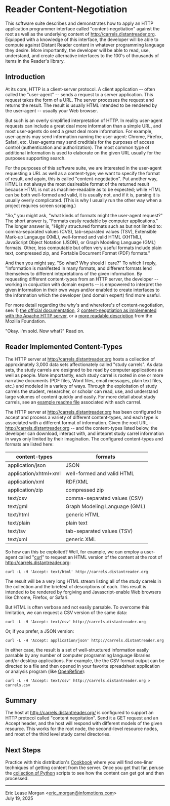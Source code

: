 

Reader Content-Negotiation
==========================

This software suite describes and demonstrates how to apply an HTTP application programmer interface called "content-negotiation" against the root as well as the underlying content of http://carrels.distantreader.org. Equipped with a knowledge of this interface, the developer will be able to compute against Distant Reader content in whatever programming language they desire. More importantly, the developer will be able to read, use, understand, and create alternative interfaces to the 100's of thousands of items in the Reader's library. 


Introduction
------------

At its core, HTTP is a client-server protocol. A client application -- often called the "user-agent" -- sends a request to a server application. This request takes the form of a URL. The server processes the request and returns the result. The result is usually HTML intended to be rendered by the user-agent -- usually your Web browser.

But such is an overly simplified interpretation of HTTP. In reality user-agent requests can include a great deal more information than a simple URL, and most user-agents do send a great deal more information. For example, user-agents may send information naming the user-agent: Chrome, Firefox, Safari, etc. User-agents may send creditials for the purposes of access control (authentication and authorization). The most common type of additional information is used to elaborate on the given URL usually for the purposes supporting search.

For the purposes of this software suite, we are interested in the user-agent requesting a URL as well as a content-type; we want to specify the format of result, and again, this is called "content-negotiation". Put another way, HTML is not always the most desireable format of the returned result because HTML is not as machine-readable as to be expected; while HTML can be both well-formed and valid, it is usually not, and if it is, parsing it is usually overly complicated. (This is why I usually run the other way when a project requires screen scraping.)

"So," you might ask, "what kinds of formats might the user-agent request?" The short answer is, "Formats easily readable by computer applications." The longer answer is, "Highly structured formats such as but not limited to: comma-separated values (CVS), tab-separated values (TSV), Extensible Mark-up Langauge (XML), well-formed and valid HTML (XHTML), JavaScript Object Notation (JSON), or Graph Modeling Language (GML) formats. Other, less computable but often very useful formats include plain text, compressed zip, and Portable Document Format (PDF) formats."

And then you might say, "So what? Why should I care?" To which I reply, "Information is manifested in many formats, and different formats lend themselves to different intepretations of the given information. By requesting different content-types from an HTTP server, the developer -- working in conjuction with domain experts -- is empowered to interpret the given information in their own ways and/or enabled to create interfaces to the information which the developer (and domain expert) find more useful.

For more detail regarding the why's and wherefore's of content-negotiation, see: 1) [the official documentation](https://www.rfc-editor.org/rfc/rfc9110.html#name-content-negotiation), 2 [content-negotiation as implemented with the Apache HTTP server](https://httpd.apache.org/docs/current/content-negotiation.html), or a [more readable description](https://developer.mozilla.org/en-US/docs/Web/HTTP/Guides/Content_negotiation) from the Mozilla Foundation.

"Okay. I'm sold. Now what?" Read on.


Reader Implemented Content-Types
--------------------------------

The HTTP server at http://carrels.distantreader.org hosts a collection of approximately 3,000 data sets affectionately called "study carrels". As data sets, the study carrels are designed to be read by computer applications as well as people. More importantly, each study carrel is rooted in one or more narrative documents (PDF files, Word files, email messages, plain text files, etc.) and modeled in a variety of ways. Through the exploitation of study carrels the student, researcher, or scholar can read, use, and understand large volumes of content quickly and easily. For more detail about study carrels, see an [example readme file](./etc/readme.txt) associated with each carrrel.

The HTTP server at http://carrels.distantreader.org has been configured to accept and process a variety of different content-types, and each type is associated with a different format of information. Given the root URL -- http://carrels.distantreader.org -- and the content-types listed below, the developer can download, interact with, and intepret study carrel information in ways only limited by their imagination. The configured content-types and formats are listed here:

| content-types         | formats                       |
| --------------------- | ----------------------------- |
| application/json      | JSON                          |
| application/xhtml+xml | well-formed and valid HTML    |
| application/xml       | RDF/XML                       |
| application/zip       | compressed zip                |
| text/csv              | comma-separated values (CSV)  |
| text/gml              | Graph Modeling Language (GML) |
| text/html             | generic HTML                  |
| text/plain            | plain text                    |
| text/tsv              | tab-separated values (TSV)    |
| text/xml              | generic XML                   |

So how can this be exploited? Well, for example, we can employ a user-agent called "[curl](https://curl.se)" to request an HTML version of the content at the root of http://carrels.distantreader.org:

	curl -L -H 'Accept: text/html' http://carrels.distantreader.org

The result will be a very long HTML stream listing all of the study carrels in the collection and the briefest of descriptions of each. This result is intended to be rendered by forgiving and Javascript-enable Web browsers like Chrome, Firefox, or Safari.

But HTML is often verbose and not easily parsable. To overcome this limitation, we can request a CSV version of the same data:

	curl -L -H 'Accept: text/csv' http://carrels.distantreader.org

Or, if you prefer, a JSON version:

	curl -L -H 'Accept: application/json' http://carrels.distantreader.org

In either case, the result is a set of well-structured information easily parsable by any number of computer programming language libraries and/or desktop applications. For example, the the CSV format output can be directed to a file and then opened in your favorite spreadsheet application or analysis program (like [OpenRefine](https://openrefine.org)):

	curl -L -H 'Accept: text/csv' http://carrels.distantreader.org > carrels.csv

Summary
-------

The host at http://carrels.distantreader.org/ is configured to support an HTTP protocol called "content negoitation". Send it a GET request and an Accept header, and the host will respond with different models of the given resource. This works for the root node, the second-level resource nodes, and most of the third level study carrel directories. 

Next Steps
----------

Practice with this distribution's [Cookbook](./cookbook.md) where you will find one-liner techniques of getting content from the server. Once you get that far, peruse the [collection of Python](./bin) scripts to see how the content can get got and then processed.

---
Eric Lease Morgan &lt;eric_morgan@infomotions.com&gt;  
July 19, 2025

